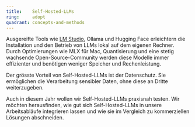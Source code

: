```yaml
---
title:    Self-Hosted-LLMs
ring:     adopt
quadrant: concepts-and-methods
---
```


Ausgereifte Tools wie [LM Studio][lmstudio], Ollama und Hugging Face erleichtern die Installation und den Betrieb von LLMs lokal auf dem eigenen Rechner. Durch Optimierungen wie MLX für Mac, Quantisierung und eine stetig wachsende Open-Source-Community werden diese Modelle immer effizienter und benötigen weniger Speicher und Rechenleistung.

Der grösste Vorteil von Self-Hosted-LLMs ist der Datenschutz. Sie ermöglichen die Verarbeitung sensibler Daten, ohne diese an Dritte weiterzugeben.

Auch in diesem Jahr wollen wir Self-Hosted-LLMs praxisnah testen. Wir möchten herausfinden, wie gut sich Self-Hosted-LLMs in unsere Arbeitsabläufe integrieren lassen und wie sie im Vergleich zu kommerziellen Lösungen abschneiden.

[lmstudio]: https://lmstudio.ai
